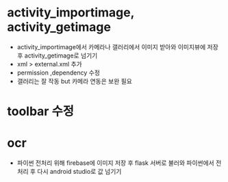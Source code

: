 # activity_importimage, activity_getimage
+  activity_importimage에서 카메라나 갤러리에서 이미지 받아와 이미지뷰에 저장후 activity_getimage로 넘기기
+ xml > external.xml 추가
+ permission ,dependency 수정 
+ 갤러리는 잘 작동 but 카메라 연동은 보완 필요

# toolbar 수정
# ocr
+ 파이썬 전처리 위해 firebase에 이미지 저장 후 flask 서버로 불러와 파이썬에서 전처리 후 다시 android studio로 값 넘기기
